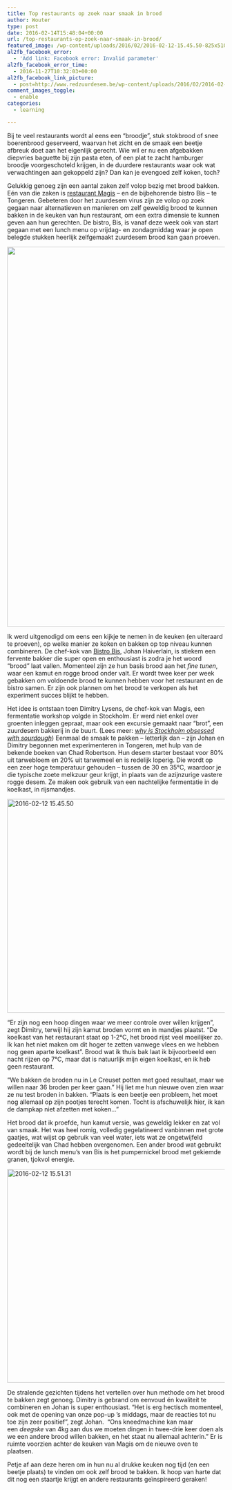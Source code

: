 ```yaml
---
title: Top restaurants op zoek naar smaak in brood
author: Wouter
type: post
date: 2016-02-14T15:48:04+00:00
url: /top-restaurants-op-zoek-naar-smaak-in-brood/
featured_image: /wp-content/uploads/2016/02/2016-02-12-15.45.50-825x510.jpg
al2fb_facebook_error:
  - 'Add link: Facebook error: Invalid parameter'
al2fb_facebook_error_time:
  - 2016-11-27T10:32:03+00:00
al2fb_facebook_link_picture:
  - post=http://www.redzuurdesem.be/wp-content/uploads/2016/02/2016-02-12-15.13.44-768x1024.jpg
comment_images_toggle:
  - enable
categories:
  - learning

---
```

Bij te veel restaurants wordt al eens een &#8220;broodje&#8221;, stuk stokbrood of snee boerenbrood geserveerd, waarvan het zicht en de smaak een beetje afbreuk doet aan het eigenlijk gerecht. Wie wil er nu een afgebakken diepvries baguette bij zijn pasta eten, of een plat te zacht hamburger broodje voorgeschoteld krijgen, in de duurdere restaurants waar ook wat verwachtingen aan gekoppeld zijn? Dan kan je evengoed zelf koken, toch?

Gelukkig genoeg zijn een aantal zaken zelf volop bezig met brood bakken. Eén van die zaken is <a href="http://www.restaurantmagis.be" target="_blank">restaurant Magis</a> &#8211; en de bijbehorende bistro Bis &#8211; te Tongeren. Gebeteren door het zuurdesem virus zijn ze volop op zoek gegaan naar alternatieven en manieren om zelf geweldig brood te kunnen bakken in de keuken van hun restaurant, om een extra dimensie te kunnen geven aan hun gerechten. De bistro, Bis, is vanaf deze week ook van start gegaan met een lunch menu op vrijdag- en zondagmiddag waar je open belegde stukken heerlijk zelfgemaakt zuurdesem brood kan gaan proeven.

<img class="aligncenter size-large wp-image-987" src="http://www.redzuurdesem.be/wp-content/uploads/2016/02/2016-02-12-15.13.44-768x1024.jpg" alt="" width="660" height="880" srcset="http://www.redzuurdesem.be/wp-content/uploads/2016/02/2016-02-12-15.13.44-768x1024.jpg 768w, http://www.redzuurdesem.be/wp-content/uploads/2016/02/2016-02-12-15.13.44-225x300.jpg 225w, http://www.redzuurdesem.be/wp-content/uploads/2016/02/2016-02-12-15.13.44.jpg 900w" sizes="(max-width: 660px) 100vw, 660px" />

Ik werd uitgenodigd om eens een kijkje te nemen in de keuken (en uiteraard te proeven), op welke manier ze koken en bakken op top niveau kunnen combineren. De chef-kok van <a href="http://www.bistrobis.be/" target="_blank">Bistro Bis</a>, Johan Haiverlain, is stiekem een fervente bakker die super open en enthousiast is zodra je het woord &#8220;brood&#8221; laat vallen. Momenteel zijn ze hun basis brood aan het _fine tunen_, waar een kamut en rogge brood onder valt. Er wordt twee keer per week gebakken om voldoende brood te kunnen hebben voor het restaurant en de bistro samen. Er zijn ook plannen om het brood te verkopen als het experiment succes blijkt te hebben.

Het idee is ontstaan toen Dimitry Lysens, de chef-kok van Magis, een fermentatie workshop volgde in Stockholm. Er werd niet enkel over groenten inleggen gepraat, maar ook een excursie gemaakt naar &#8220;brot&#8221;, een zuurdesem bakkerij in de buurt. (Lees meer: _<a href="http://www.norwegian.com/magazine/features/2013/02/why-is-stockholm-obsessed-with-sourdough" target="_blank">why is Stockholm obsessed with sourdough</a>_) Eenmaal de smaak te pakken &#8211; letterlijk dan &#8211; zijn Johan en Dimitry begonnen met experimenteren in Tongeren, met hulp van de bekende boeken van Chad Robertson. Hun desem starter bestaat voor 80% uit tarwebloem en 20% uit tarwemeel en is redelijk loperig. Die wordt op een zeer hoge temperatuur gehouden &#8211; tussen de 30 en 35°C, waardoor je die typische zoete melkzuur geur krijgt, in plaats van de azijnzurige vastere rogge desem. Ze maken ook gebruik van een nachtelijke fermentatie in de koelkast, in rijsmandjes.

<img class="aligncenter size-large wp-image-988" src="http://www.redzuurdesem.be/wp-content/uploads/2016/02/2016-02-12-15.45.50-1024x768.jpg" alt="2016-02-12 15.45.50" width="660" height="495" srcset="http://www.redzuurdesem.be/wp-content/uploads/2016/02/2016-02-12-15.45.50-1024x768.jpg 1024w, http://www.redzuurdesem.be/wp-content/uploads/2016/02/2016-02-12-15.45.50-300x225.jpg 300w, http://www.redzuurdesem.be/wp-content/uploads/2016/02/2016-02-12-15.45.50-768x576.jpg 768w, http://www.redzuurdesem.be/wp-content/uploads/2016/02/2016-02-12-15.45.50.jpg 1200w" sizes="(max-width: 660px) 100vw, 660px" />

&#8220;Er zijn nog een hoop dingen waar we meer controle over willen krijgen&#8221;, zegt Dimitry, terwijl hij zijn kamut broden vormt en in mandjes plaatst. &#8220;De koelkast van het restaurant staat op 1-2°C, het brood rijst veel moeilijker zo. Ik kan het niet maken om dit hoger te zetten vanwege vlees en we hebben nog geen aparte koelkast&#8221;. Brood wat ik thuis bak laat ik bijvoorbeeld een nacht rijzen op 7°C, maar dat is natuurlijk mijn eigen koelkast, en ik heb geen restaurant.
  
&#8220;We bakken de broden nu in Le Creuset potten met goed resultaat, maar we willen naar 36 broden per keer gaan.&#8221; Hij liet me hun nieuwe oven zien waar ze nu test broden in bakken. &#8220;Plaats is een beetje een probleem, het moet nog allemaal op zijn pootjes terecht komen. Tocht is afschuwelijk hier, ik kan de dampkap niet afzetten met koken&#8230;&#8221;

Het brood dat ik proefde, hun kamut versie, was geweldig lekker en zat vol van smaak. Het was heel romig, volledig gegelatineerd vanbinnen met grote gaatjes, wat wijst op gebruik van veel water, iets wat ze ongetwijfeld gedeeltelijk van Chad hebben overgenomen. Een ander brood wat gebruikt wordt bij de lunch menu&#8217;s van Bis is het pumpernickel brood met gekiemde granen, tjokvol energie.

<img class="aligncenter size-large wp-image-991" src="http://www.redzuurdesem.be/wp-content/uploads/2016/02/2016-02-12-15.51.31-1024x768.jpg" alt="2016-02-12 15.51.31" width="660" height="495" srcset="http://www.redzuurdesem.be/wp-content/uploads/2016/02/2016-02-12-15.51.31-1024x768.jpg 1024w, http://www.redzuurdesem.be/wp-content/uploads/2016/02/2016-02-12-15.51.31-300x225.jpg 300w, http://www.redzuurdesem.be/wp-content/uploads/2016/02/2016-02-12-15.51.31-768x576.jpg 768w, http://www.redzuurdesem.be/wp-content/uploads/2016/02/2016-02-12-15.51.31.jpg 1200w" sizes="(max-width: 660px) 100vw, 660px" />

De stralende gezichten tijdens het vertellen over hun methode om het brood te bakken zegt genoeg. Dimitry is gebrand om eenvoud én kwaliteit te combineren en Johan is super enthousiast. &#8220;Het is erg hectisch momenteel, ook met de opening van onze pop-up &#8217;s middags, maar de reacties tot nu toe zijn zeer positief&#8221;, zegt Johan.  &#8220;Ons kneedmachine kan maar een _deegske_ van 4kg aan dus we moeten dingen in twee-drie keer doen als we een andere brood willen bakken, en het staat nu allemaal achterin.&#8221; Er is ruimte voorzien achter de keuken van Magis om de nieuwe oven te plaatsen.

Petje af aan deze heren om in hun nu al drukke keuken nog tijd (en een beetje plaats) te vinden om ook zelf brood te bakken. Ik hoop van harte dat dit nog een staartje krijgt en andere restaurants geïnspireerd geraken!